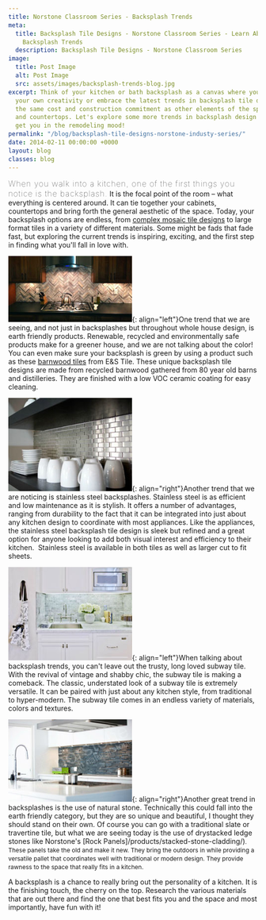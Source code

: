 ```yaml
---
title: Norstone Classroom Series - Backsplash Trends
meta:
  title: Backsplash Tile Designs - Norstone Classroom Series - Learn About Industry
    Backsplash Trends
  description: Backsplash Tile Designs - Norstone Classroom Series
image:
  title: Post Image
  alt: Post Image
  src: assets/images/backsplash-trends-blog.jpg
excerpt: Think of your kitchen or bath backsplash as a canvas where you can express
  your own creativity or embrace the latest trends in backsplash tile design, without
  the same cost and construction commitment as other elements of the space, like cabinets
  and countertops. Let's explore some more trends in backsplash design that might
  get you in the remodeling mood!
permalink: "/blog/backsplash-tile-designs-norstone-industy-series/"
date: 2014-02-11 00:00:00 +0000
layout: blog
classes: blog
---
```



<span style="font-size:16px;font-weight:lighter;letter-spacing:1px">When you walk into a kitchen, one of the first things you notice is the backsplash.</span> It is the focal point of the room – what everything is centered around. It can tie together your cabinets, countertops and bring forth the general aesthetic of the space. Today, your backsplash options are endless, from [complex mosaic tile designs](/blog/mosaic-tile-backsplash-norstone-designer-series/) to large format tiles in a variety of different materials. Some might be fads that fade fast, but exploring the current trends is inspiring, exciting, and the first step in finding what you'll fall in love with.

![E&S](/assets/images/blog/Backsplash-Tile-Designs---E&S.jpg){: align="left"}One trend that we are seeing, and not just in backsplashes but throughout whole house design, is earth friendly products. Renewable, recycled and environmentally safe products make for a greener house, and we are not talking about the color! You can even make sure your backsplash is green by using a product such as these [barnwood tiles](https://www.facebook.com/eandstile/) from E&S Tile. These unique backsplash tile designs are made from recycled barnwood gathered from 80 year old barns and distilleries. They are finished with a low VOC ceramic coating for easy cleaning.

![Stainles steel](/assets/images/blog/Backsplash-Tile-Designs---Stainless-Steel.jpg){: align="right"}Another trend that we are noticing is stainless steel backsplashes. Stainless steel is as efficient and low maintenance as it is stylish. It offers a number of advantages, ranging from durability to the fact that it can be integrated into just about any kitchen design to coordinate with most appliances. Like the appliances, the stainless steel backsplash tile design is sleek but refined and a great option for anyone looking to add both visual interest and efficiency to their kitchen.  Stainless steel is available in both tiles as well as larger cut to fit sheets.

![Subway tile](/assets/images/blog/Backsplash-Tile-Designs---Subway-Tile.jpg){: align="left"}When talking about backsplash trends, you can't leave out the trusty, long loved subway tile. With the revival of vintage and shabby chic, the subway tile is making a comeback. The classic, understated look of a subway tile is extremely versatile. It can be paired with just about any kitchen style, from traditional to hyper-modern. The subway tile comes in an endless variety of materials, colors and textures.

![Stacked stone](/assets/images/blog/Backsplash-Tile-Designs---Stacked-Stone.jpg){: align="right"}Another great trend in backsplashes is the use of natural stone. Technically this could fall into the earth friendly category, but they are so unique and beautiful, I thought they should stand on their own. Of course you can go with a traditional slate or travertine tile, but what we are seeing today is the use of drystacked ledge stones like Norstone's [Rock Panels]/products/stacked-stone-cladding/)<span style="font-size: 12px;">. These panels take the old and make it new. They bring the outdoors in while providing a versatile pallet that coordinates well with traditional or modern design. They provide rawness to the space that really fits in a kitchen.</span>

A backsplash is a chance to really bring out the personality of a kitchen. It is the finishing touch, the cherry on the top. Research the various materials that are out there and find the one that best fits you and the space and most importantly, have fun with it!
